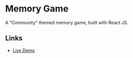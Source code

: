 # Memory Game

A "Community" themed memory game, built with React JS.

## Links
* [Live Demo](https://community-game.herokuapp.com/)
